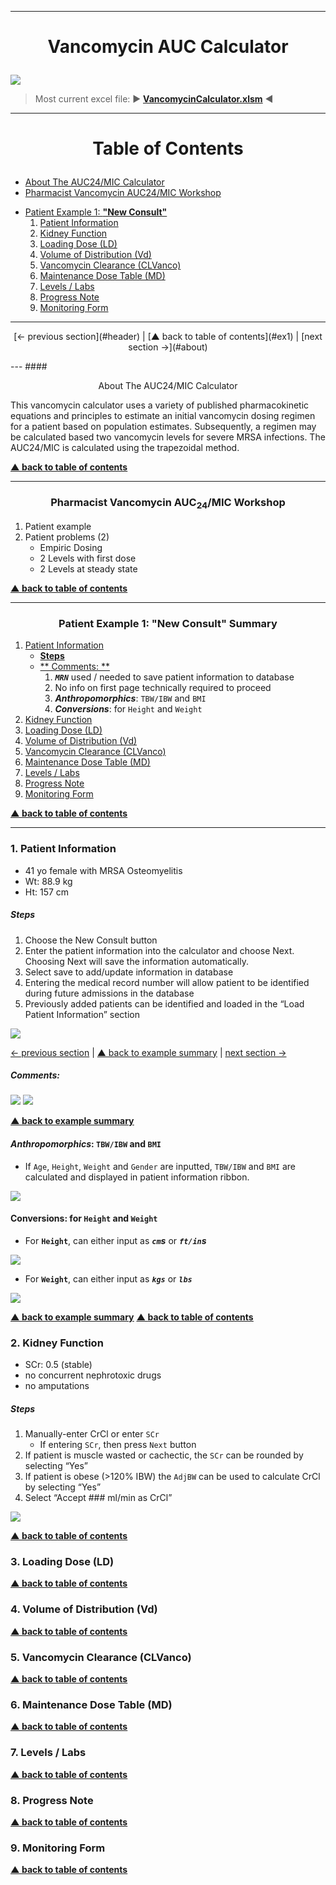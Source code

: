 --------------
# <p style="text-align:center">Vancomycin AUC Calculator</p> <a name="header"></a>

![](Images/LandingPage00.png)

> Most current excel file: &#9658; <ins>**[VancomycinCalculator.xlsm](https://github.com/kpessa/vanco-auc/raw/master/VancomycinCalculator.xlsm)**</ins> &#9668;

--------------
# <p style="text-align:center">Table of Contents <a name="toc"></a></p>

* [About The AUC24/MIC Calculator](#about) 
* [Pharmacist Vancomycin AUC24/MIC Workshop](#workshop)

- [Patient Example 1: **"New Consult"**](#ex1)
	1. [Patient Information](#ptinfo)
	2. [Kidney Function](#kidney)
	3. [Loading Dose (LD)](#ld)
	4. [Volume of Distribution (Vd)](#vd)
	5. [Vancomycin Clearance (CLVanco)](#clvanco)
	6. [Maintenance Dose Table (MD)](#md)
	7. [Levels / Labs](#labs)
	8. [Progress Note](#note)
	9. [Monitoring Form](#form)

---
<p style="text-align:center">[&#8592; previous section](#header) | [&#9650; back to table of contents](#ex1) | [next section &#8594;](#about)<p>
---
#### <p style="text-align:center">About The AUC24/MIC Calculator <a name="about"></a></p>

This vancomycin calculator uses a variety of published pharmacokinetic equations and principles to estimate an initial vancomycin dosing regimen for a patient based on population estimates. Subsequently, a regimen may be calculated based two vancomycin levels for severe MRSA infections. The AUC24/MIC is calculated using the trapezoidal method.

**[&#9650; <ins>back to table of contents</ins>](#toc)**

--------------
### <p style="text-align:center">Pharmacist Vancomycin AUC<sub>24</sub>/MIC Workshop <a name="workshop"></a></p>
1. Patient example
2. Patient problems (2)
	- Empiric Dosing
	- 2 Levels with first dose
	- 2 Levels at steady state

**[&#9650; <ins>back to table of contents</ins>](#toc)**

--------------
### <p style="text-align:center">Patient Example 1: **"New Consult"** Summary<a name="ex1"></a></p>
1. [Patient Information](#ptinfo)
	- [**Steps**](#ptinfosteps)
	- [** Comments: **](#ptinfocomments) 
		1. ***`MRN`*** used / needed to save patient information to database
		2. No info on first page technically required to proceed
		3. ***Anthropomorphics***: `TBW/IBW` and `BMI`
		4. ***Conversions***: for `Height` and `Weight`
2. [Kidney Function](#kidney)
3. [Loading Dose (LD)](#ld)
4. [Volume of Distribution (Vd)](#vd)
5. [Vancomycin Clearance (CLVanco)](#clvanco)
6. [Maintenance Dose Table (MD)](#md) 
7. [Levels / Labs](#labs)
8. [Progress Note](#note)
9. [Monitoring Form](#form)



**[&#9650; <ins>back to table of contents</ins>](#toc)**

--------------
### 1. Patient Information <a name=ptinfo></a>
* 41 yo female with MRSA Osteomyelitis
* Wt: 88.9 kg
* Ht: 157 cm

##### Steps <a name=ptinfosteps></a>

1. Choose the New Consult button
2. Enter the patient information into the calculator and choose Next. Choosing Next will save the information automatically.
3. Select save to add/update information in database 
4. Entering the medical record number will allow patient to be identified during future admissions in the database
5. Previously added patients can be identified and loaded in the “Load Patient Information” section

![](Images/ptinfo0.png)

[&#8592; previous section](#ex1) | [&#9650; back to example summary](#ex1) | [next section &#8594;](#ptinfocomments)

##### **Comments:** <a name=ptinfocomments></a>
 
![](Images/ptinfo11.png)
![](Images/ptinfo2.png)

**[&#9650; <ins>back to example summary</ins>](#ex1)**

#### ***Anthropomorphics***: `TBW/IBW` and `BMI`
* If `Age`, `Height`, `Weight` and `Gender` are inputted, `TBW/IBW` and `BMI` are calculated and displayed in patient information ribbon.

![](Images/ptinfo_bmi.png)

#### Conversions: for `Height` and `Weight`

- For **`Height`**, can either input as ***`cm`s*** or ***`ft/in`s***

![](Images/ptinfo3.png)

- For **`Weight`**, can either input as ***`kgs`*** or ***`lbs`***

![](Images/ptinfo4.png)

**[&#9650; <ins>back to example summary</ins>](#ex1)**
**[&#9650; <ins>back to table of contents</ins>](#toc)**
### 2. Kidney Function <a name=kidney></a>
* SCr: 0.5 (stable)
* no concurrent nephrotoxic drugs
* no amputations

##### Steps <a name=kidneysteps></a>
1. Manually-enter CrCl or enter `SCr`
	* If entering `SCr`, then press `Next` button
2. If patient is muscle wasted or cachectic, the `SCr` can be rounded by selecting “Yes”
3. If patient is obese (>120% IBW) the `AdjBW` can be used to calculate CrCl by selecting “Yes”
4. Select “Accept ### ml/min as CrCl” 

![](Images/kidney000.png)

**[&#9650; <ins>back to table of contents</ins>](#toc)**
### 3. Loading Dose (LD) <a name=ld></a>
**[&#9650; <ins>back to table of contents</ins>](#toc)**
### 4. Volume of Distribution (Vd) <a name=vd></a>
**[&#9650; <ins>back to table of contents</ins>](#toc)**
### 5. Vancomycin Clearance (CLVanco) <a name=clvanco></a>
**[&#9650; <ins>back to table of contents</ins>](#toc)**
### 6. Maintenance Dose Table (MD) <a name=md></a> 
**[&#9650; <ins>back to table of contents</ins>](#toc)**
### 7. Levels / Labs <a name=labs></a>
**[&#9650; <ins>back to table of contents</ins>](#toc)**
### 8. Progress Note <a name=note></a>
**[&#9650; <ins>back to table of contents</ins>](#toc)**
### 9. Monitoring Form <a name=form></a>
**[&#9650; <ins>back to table of contents</ins>](#toc)**